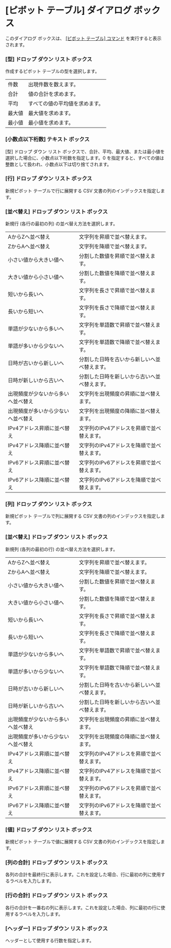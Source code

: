 # \[ピボット テーブル\] ダイアログ ボックス

このダイアログ ボックスは、 [\[ピボット テーブル\] コマンド](../../cmd/edit/pivot_table) を実行すると表示されます。

### \[型\] ドロップ ダウン リスト ボックス

作成するピボット テーブルの型を選択します。

|     |     |
| --- | --- |
| 件数 | 出現件数を数えます。 |
| 合計 | 値の合計を求めます。 |
| 平均 | すべての値の平均値を求めます。 |
| 最大値 | 最大値を求めます。 |
| 最小値 | 最小値を求めます。 |

### \[小数点以下桁数\] テキスト ボックス

\[型\] ドロップ ダウン リスト ボックスで、合計、平均、最大値、または最小値を選択した場合に、小数点以下桁数を指定します。0 を指定すると、すべての値は整数として扱われ、小数点以下は切り捨てされます。

### \[行\] ドロップ ダウン リスト ボックス

新規ピボット テーブルで行に展開する CSV 文書の列のインデックスを指定します。

### \[並べ替え\] ドロップ ダウン リスト ボックス

新規行 (各行の最初の列) の並べ替え方法を選択します。

|     |     |
| --- | --- |
| AからZへ並べ替え | 文字列を昇順で並べ替えます。 |
| ZからAへ並べ替え | 文字列を降順で並べ替えます。 |
| 小さい値から大きい値へ | 分割した数値を昇順で並べ替えます。 |
| 大きい値から小さい値へ | 分割した数値を降順で並べ替えます。 |
| 短いから長いへ | 文字列を長さで昇順で並べ替えます。 |
| 長いから短いへ | 文字列を長さで降順で並べ替えます。 |
| 単語が少ないから多いへ | 文字列を単語数で昇順で並べ替えます。 |
| 単語が多いから少ないへ | 文字列を単語数で降順で並べ替えます。 |
| 日時が古いから新しいへ | 分割した日時を古いから新しいへ並べ替えます。 |
| 日時が新しいから古いへ | 分割した日時を新しいから古いへ並べ替えます。 |
| 出現頻度が少ないから多いへ並べ替え | 文字列を出現頻度の昇順に並べ替えます。 |
| 出現頻度が多いから少ないへ並べ替え | 文字列を出現頻度の降順に並べ替えます。 |
| IPv4アドレス昇順に並べ替え | 文字列のIPv4アドレスを昇順で並べ替えます。 |
| IPv4アドレス降順に並べ替え | 文字列のIPv4アドレスを降順で並べ替えます。 |
| IPv6アドレス昇順に並べ替え | 文字列のIPv6アドレスを昇順で並べ替えます。 |
| IPv6アドレス降順に並べ替え | 文字列のIPv6アドレスを降順で並べ替えます。 |

### \[列\] ドロップ ダウン リスト ボックス

新規ピボット テーブルで列に展開する CSV 文書の列のインデックスを指定します。

### \[並べ替え\] ドロップ ダウン リスト ボックス

新規列 (各列の最初の行) の並べ替え方法を選択します。

|     |     |
| --- | --- |
| AからZへ並べ替え | 文字列を昇順で並べ替えます。 |
| ZからAへ並べ替え | 文字列を降順で並べ替えます。 |
| 小さい値から大きい値へ | 分割した数値を昇順で並べ替えます。 |
| 大きい値から小さい値へ | 分割した数値を降順で並べ替えます。 |
| 短いから長いへ | 文字列を長さで昇順で並べ替えます。 |
| 長いから短いへ | 文字列を長さで降順で並べ替えます。 |
| 単語が少ないから多いへ | 文字列を単語数で昇順で並べ替えます。 |
| 単語が多いから少ないへ | 文字列を単語数で降順で並べ替えます。 |
| 日時が古いから新しいへ | 分割した日時を古いから新しいへ並べ替えます。 |
| 日時が新しいから古いへ | 分割した日時を新しいから古いへ並べ替えます。 |
| 出現頻度が少ないから多いへ並べ替え | 文字列を出現頻度の昇順に並べ替えます。 |
| 出現頻度が多いから少ないへ並べ替え | 文字列を出現頻度の降順に並べ替えます。 |
| IPv4アドレス昇順に並べ替え | 文字列のIPv4アドレスを昇順で並べ替えます。 |
| IPv4アドレス降順に並べ替え | 文字列のIPv4アドレスを降順で並べ替えます。 |
| IPv6アドレス昇順に並べ替え | 文字列のIPv6アドレスを昇順で並べ替えます。 |
| IPv6アドレス降順に並べ替え | 文字列のIPv6アドレスを降順で並べ替えます。 |

### \[値\] ドロップ ダウン リスト ボックス

新規ピボット テーブルで値に展開する CSV 文書の列のインデックスを指定します。

### \[列の合計\] ドロップ ダウン リスト ボックス

各列の合計を最終行に表示します。これを設定した場合、行に最初の列に使用するラベルを入力します。

### \[行の合計\] ドロップ ダウン リスト ボックス

各行の合計を一番右の列に表示します。これを設定した場合、列に最初の行に使用するラベルを入力します。

### \[ヘッダー\] ドロップ ダウン リスト ボックス

ヘッダーとして使用する行数を指定します。

